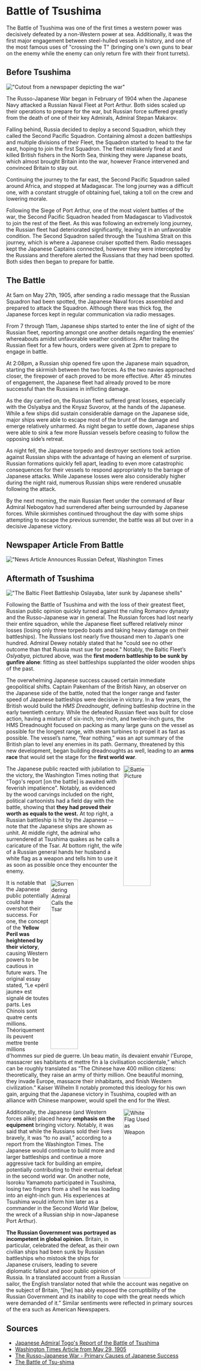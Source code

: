 # Battle of Tsushima

The Battle of Tsushima was one of the first times a western power was decisively defeated by a non-Western power at sea. Additionally, it was the first major engagement between steel-hulled vessels in history, and one of the most famous uses of "crossing the T" (bringing one's own guns to bear on the enemy while the enemy can only return fire with their front turrets).

## Before Tsushima

!["Cutout from a newspaper depicting the war"](map.jpg)

The Russo-Japanese War began in February of 1904 when the Japanese Navy attacked a Russian Naval Fleet at Port Arthur. Both sides scaled up their operations to prepare for the war, but Russian force suffered greatly from the death of one of their key Admirals, Admiral Stepan Makarov. 

Falling behind, Russia decided to deploy a second Squadron, which they called the Second Pacific Squadron. Containing almost a dozen battleships and multiple divisions of their Fleet, the Squadron started to head to the far east, hoping to join the first Squadron. The fleet mistakenly fired at and killed British fishers in the North Sea, thinking they were Japanese boats, which almost brought Britain into the war, however France intervened and convinced Britain to stay out.

Continuing the journey to the far east, the Second Pacific Squadron sailed around Africa, and stopped at Madagascar. The long journey was a difficult one, with a constant struggle of obtaining fuel, taking a toll on the crew and lowering morale. 

Following the Siege of Port Arthur, one of the most violent battles of the war, the Second Pacific Squadron headed from Madagascar to Vladivostok to join the rest of the fleet. As this was following an extremely long journey, the Russian fleet had deteriorated significantly, leaving it in an unfavorable condition. The Second Squadron sailed through the Tsushima Strait on this journey, which is where a Japanese cruiser spotted them. Radio messages kept the Japanese Captains connected, however they were intercepted by the Russians and therefore alerted the Russians that they had been spotted. Both sides then began to prepare for battle.

## The Battle

At 5am on May 27th, 1905, after sending a radio message that the Russian Squadron had been spotted, the Japanese Naval forces assembled and prepared to attack the Squadron. Although there was thick fog, the Japanese forces kept in regular communication via radio messages. 

From 7 through 11am, Japanese ships started to enter the line of sight of the Russian fleet, reporting amongst one another details regarding the enemies’ whereabouts amidst unfavorable weather conditions. After trailing the Russian fleet for a few hours, orders were given at 2pm to prepare to engage in battle.

At 2:08pm, a Russian ship opened fire upon the Japanese main squadron, starting the skirmish between the two forces. As the two navies approached closer, the firepower of each proved to be more effective. After 45 minutes of engagement, the Japanese fleet had already proved to be more successful than the Russians in inflicting damage.

As the day carried on, the Russian fleet suffered great losses, especially with the Oslyabya and the Knyaz Suvorov, at the hands of the Japanese. While a few ships did sustain considerable damage on the Japanese side, major ships were able to escape most of the brunt of the damage and emerge relatively unharmed. As night began to settle down, Japanese ships were able to sink a few more Russian vessels before ceasing to follow the opposing side’s retreat.

As night fell, the Japanese torpedo and destroyer sections took action against Russian ships with the advantage of having an element of surprise. Russian formations quickly fell apart, leading to even more catastrophic consequences for their vessels to respond appropriately to the barrage of Japanese attacks. While Japanese losses were also considerably higher during the night raid, numerous Russian ships were rendered unusable following the attack.

By the next morning, the main Russian fleet under the command of Rear Admiral Nebogatov had surrendered after being surrounded by Japanese forces. While skirmishes continued throughout the day with some ships attempting to escape the previous surrender, the battle was all but over in a decisive Japanese victory.

## Newspaper Article From Battle

!["News Article Announces Russian Defeat, Washington Times](sn84026749-19050529.jpg)

## Aftermath of Tsushima

!["The Baltic Fleet Battleship *Oslayaba*, later sunk by Japanese shells"](battleship.jpg)

Following the Battle of Tsushima and with the loss of their greatest fleet, Russian public opinion quickly turned against the ruling Romanov dynasty and the Russo-Japanese war in general. The Russian forces had lost nearly their entire squadron, while the Japanese fleet suffered relatively minor losses (losing only three torpedo boats and taking heavy damage on their battleships). The Russians lost nearly five thousand men to Japan’s one hundred. Admiral Dewey notably stated that he "could see no other outcome than that Russia must sue for peace." Notably, the Baltic Fleet’s *Oslyabya*, pictured above, was the **first modern battleship to be sunk by gunfire alone**: fitting as steel battleships supplanted the older wooden ships of the past.

The overwhelming Japanese success caused certain immediate geopolitical shifts. Captain Pakenham of the British Navy, an observer on the Japanese side of the battle, noted that the longer range and faster speed of Japanese battleships were decisive in victory. In a few years, the British would build the *HMS Dreadnought*, defining battleship doctrine in the early twentieth century. While the defeated Russian fleet was built for close action, having a mixture of six-inch, ten-inch, and twelve-inch guns, the HMS Dreadnought focused on packing as many large guns on the vessel as possible for the longest range, with steam turbines to propel it as fast as possible. The vessel’s name, “fear nothing,” was an apt summary of the British plan to level any enemies in its path. Germany, threatened by this new development, began building dreadnoughts as well, leading to an **arms race** that would set the stage for the **first world war**.

<img align="right" width="38%" height="320" alt="Battle Picture" src="battle.jpg">

The Japanese public reacted with jubilation to the victory, the Washington Times noting that "Togo's report \[on the battle\] is awaited with feverish impatience". Notably, as evidenced by the wood carvings included on the right, political cartoonists had a field day with the battle, showing that **they had proved their worth as equals to the west.** At top right, a Russian battleship is hit by the Japanese -- note that the Japanese ships are shown as unhit. At middle right, the admiral who surrendered at Tsushima quakes as he calls a caricature of the Tsar. At bottom right, the wife of a Russian general hands her husband a white flag as a weapon and tells him to use it as soon as possible once they encounter the enemy.

<img align="right" width="38%" height="450" alt="Surrendering Admiral Calls the Tsar" src="tsar.jpg">

It is notable that the Japanese public potentially could have overshot their success. For one, the concept of the **Yellow Peril was heightened by their victory**, causing Western powers to be cautious in future wars. The original essay stated, “Le «péril jaune» est signalé de toutes parts. Les Chinois sont quatre cents millions. Théoriquement ils peuvent mettre trente millions d'hommes sur pied de guerre. Un beau matin, ils devaient envahir l'Europe, massacrer ses habitants et mettre fin à la civilisation occidentale,” which can be roughly translated as “The Chinese have 400 million citizens: theoretically, they raise an army of thirty million. One beautiful morning, they invade Europe, massacre their inhabitants, and finish Western civilization.” Kaiser Wilhelm II notably promoted this ideology for his own gain, arguing that the Japanese victory in Tsushima, coupled with an alliance with Chinese manpower, would spell the end for the West.

<img align="right" width="38%" height="450" alt="White Flag Used as Weapon" src="whiteflag.jpg">

Additionally, the Japanese (and Western forces alike) placed heavy **emphasis on the equipment** bringing victory. Notably, it was said that while the Russians sold their lives bravely, it was “to no avail,” according to a report from the Washington Times. The Japanese would continue to build more and larger battleships and continue a more aggressive tack for building an empire, potentially contributing to their eventual defeat in the second world war. On another note, Isoroku Yamamoto participated in Tsushima, losing two fingers from a shell he was loading into an eight-inch gun. His experiences at Tsushima would inform him later as a commander in the Second World War (below, the wreck of a Russian ship in now-Japanese Port Arthur).

**The Russian Government was portrayed as incompetent in global opinion.** Britain, in particular, celebrated the defeat, as their own civilian ships had been sunk by Russian battleships who mistook the ships for Japanese cruisers, leading to severe diplomatic fallout and poor public opinion of Russia. In a translated account from a Russian sailor, the English translator noted that while the account was negative on the subject of Britain, “\[he\] has ably exposed the corruptibility of the Russian Government and its inability to cope with the great needs which were demanded of it.” Similar sentiments were reflected in primary sources of the era such as American Newspapers.

## Sources

* [Japanese Admiral Togo's Report of the Battle of Tsushima](https://web.archive.org/web/20100820070000/http://www.russojapanesewar.com/togo-aar3.html)
* [Washington Times Article from May 29, 1905](https://chroniclingamerica.loc.gov/lccn/sn84026749/1905-05-29/ed-1/seq-1/#words=TOGO+SWEEPS+FOE)
* [The Russo-Japanese War - Primary Causes of Japanese Success](https://digital-commons.usnwc.edu/cgi/viewcontent.cgi?referer=&httpsredir=1&article=2203&context=nwc-review)
* [The Battle of Tsu-shima](https://archive.org/details/battleoftsushima00semerich)
